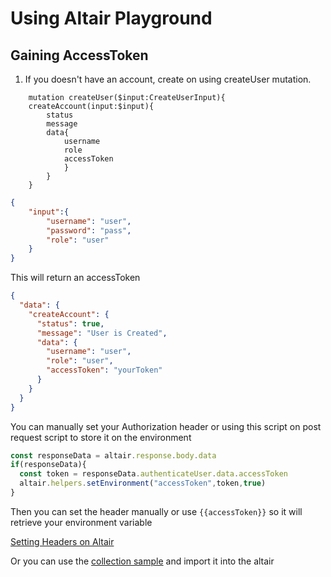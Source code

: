 # Using Altair Playground

## Gaining AccessToken
1. If you doesn't have an account, create on using createUser mutation.
```gql
    mutation createUser($input:CreateUserInput){
    createAccount(input:$input){
        status
        message
        data{
            username
            role
            accessToken
            }
        }
    }
```
```json
{
    "input":{
        "username": "user",
        "password": "pass",
      	"role": "user"
    }
}
```

This will return an accessToken
```json
{
  "data": {
    "createAccount": {
      "status": true,
      "message": "User is Created",
      "data": {
        "username": "user",
        "role": "user",
        "accessToken": "yourToken"
      }
    }
  }
}
```
You can manually set your Authorization header or using this script on post request script to store it on the environment
```js
const responseData = altair.response.body.data
if(responseData){
  const token = responseData.authenticateUser.data.accessToken
  altair.helpers.setEnvironment("accessToken",token,true)
}
```

Then you can set the header manually or use `{{accessToken}}` so it will retrieve your environment variable

[Setting Headers on Altair](https://altairgraphql.dev/docs/features/headers.html)

Or you can use the [collection sample](../docs/examples.agc) and import it into the altair